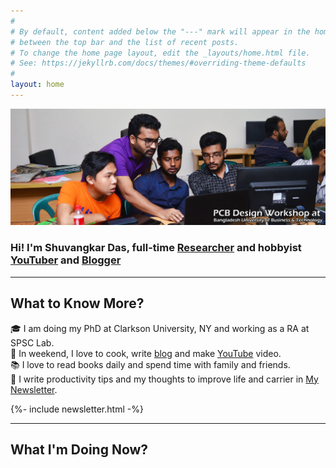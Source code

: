 ```yaml
---
#
# By default, content added below the "---" mark will appear in the home page
# between the top bar and the list of recent posts.
# To change the home page layout, edit the _layouts/home.html file.
# See: https://jekyllrb.com/docs/themes/#overriding-theme-defaults
#
layout: home
---
```

![Shuvangkar Das](/assets/images/shuvangkardas_cover1.jpg)
### Hi! I'm Shuvangkar Das, full-time **[Researcher](https://portfolio.shuvangkardas.com)** and hobbyist  **[YouTuber](https://www.youtube.com/ShuvangkarDas)** and **[Blogger](https://blog.shuvangkardas.com/)**
---
## What to Know More?
🎓 I am doing my PhD at Clarkson University, NY and working as a RA at SPSC Lab. 
<br>
🎥 In weekend, I love to cook, write [blog](https://blog.shuvangkardas.com/) and make [YouTube](https://www.youtube.com/ShuvangkarDas) video. 
<br>
📚 I love to read books daily and spend time with family and friends.
<br>
💌 I write productivity tips and my thoughts to improve life and carrier in [My Newsletter](http://newsletter.shuvangkardas.com/).


{%- include newsletter.html -%}

---
## What I'm Doing Now?
